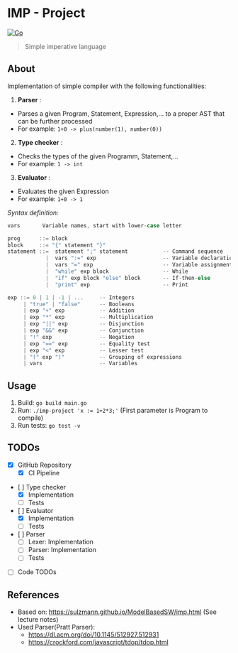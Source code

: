 # IMP - Project

[![Go](https://github.com/daniel-vera-g/imp-language/actions/workflows/go.yml/badge.svg)](https://github.com/daniel-vera-g/imp-language/actions/workflows/go.yml)

> Simple imperative language

## About

Implementation of simple compiler with the following functionalities:

1. **Parser** :

- Parses a given Program, Statement, Expression,... to a proper AST that can be further processed
- For example: `1+0 -> plus(number(1), number(0))`

2. **Type checker** :

- Checks the types of the given Programm, Statement,...
- For example: `1 -> int`

3. **Evaluator** :

- Evaluates the given Expression
- For example: `1+0 -> 1`

_Syntax definition:_

```go
vars       Variable names, start with lower-case letter

prog      ::= block
block     ::= "{" statement "}"
statement ::=  statement ";" statement           -- Command sequence
            |  vars ":=" exp                     -- Variable declaration
            |  vars "=" exp                      -- Variable assignment
            |  "while" exp block                 -- While
            |  "if" exp block "else" block       -- If-then-else
            |  "print" exp                       -- Print

exp ::= 0 | 1 | -1 | ...     -- Integers
     | "true" | "false"      -- Booleans
     | exp "+" exp           -- Addition
     | exp "*" exp           -- Multiplication
     | exp "||" exp          -- Disjunction
     | exp "&&" exp          -- Conjunction
     | "!" exp               -- Negation
     | exp "==" exp          -- Equality test
     | exp "<" exp           -- Lesser test
     | "(" exp ")"           -- Grouping of expressions
     | vars                  -- Variables
```

## Usage

1. Build: `go build main.go`
2. Run: `./imp-project 'x := 1+2*3;'` (First parameter is Program to compile)
3. Run tests: `go test -v`

## TODOs

- [x] GitHub Repository
  - [x] CI Pipeline
- [ ] Type checker
  - [x] Implementation
  - [ ] Tests
- [ ] Evaluator
  - [x] Implementation
  - [ ] Tests
- [ ] Parser
  - [ ] Lexer: Implementation
  - [ ] Parser: Implementation
  - [ ] Tests
- [ ] Code TODOs

## References

- Based on: https://sulzmann.github.io/ModelBasedSW/imp.html (See lecture notes)
- Used Parser(Pratt Parser):
  - https://dl.acm.org/doi/10.1145/512927.512931
  - https://crockford.com/javascript/tdop/tdop.html
